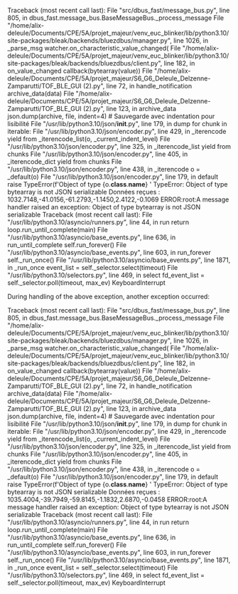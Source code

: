 Traceback (most recent call last):
  File "src/dbus_fast/message_bus.py", line 805, in dbus_fast.message_bus.BaseMessageBus._process_message
  File "/home/alix-deleule/Documents/CPE/5A/projet_majeur/venv_euc_blinker/lib/python3.10/site-packages/bleak/backends/bluezdbus/manager.py", line 1026, in _parse_msg
    watcher.on_characteristic_value_changed(
  File "/home/alix-deleule/Documents/CPE/5A/projet_majeur/venv_euc_blinker/lib/python3.10/site-packages/bleak/backends/bluezdbus/client.py", line 182, in on_value_changed
    callback(bytearray(value))
  File "/home/alix-deleule/Documents/CPE/5A/projet_majeur/S6_G6_Deleule_Delzenne-Zamparutti/TOF_BLE_GUI (2).py", line 72, in handle_notification
    archive_data(data)
  File "/home/alix-deleule/Documents/CPE/5A/projet_majeur/S6_G6_Deleule_Delzenne-Zamparutti/TOF_BLE_GUI (2).py", line 123, in archive_data
    json.dump(archive, file, indent=4)  # Sauvegarde avec indentation pour lisibilité
  File "/usr/lib/python3.10/json/__init__.py", line 179, in dump
    for chunk in iterable:
  File "/usr/lib/python3.10/json/encoder.py", line 429, in _iterencode
    yield from _iterencode_list(o, _current_indent_level)
  File "/usr/lib/python3.10/json/encoder.py", line 325, in _iterencode_list
    yield from chunks
  File "/usr/lib/python3.10/json/encoder.py", line 405, in _iterencode_dict
    yield from chunks
  File "/usr/lib/python3.10/json/encoder.py", line 438, in _iterencode
    o = _default(o)
  File "/usr/lib/python3.10/json/encoder.py", line 179, in default
    raise TypeError(f'Object of type {o.__class__.__name__} '
TypeError: Object of type bytearray is not JSON serializable
Données reçues : 1032.7148,-41.0156,-61.2793,-1.1450,2.4122,-0.1069
ERROR:root:A message handler raised an exception: Object of type bytearray is not JSON serializable
Traceback (most recent call last):
  File "/usr/lib/python3.10/asyncio/runners.py", line 44, in run
    return loop.run_until_complete(main)
  File "/usr/lib/python3.10/asyncio/base_events.py", line 636, in run_until_complete
    self.run_forever()
  File "/usr/lib/python3.10/asyncio/base_events.py", line 603, in run_forever
    self._run_once()
  File "/usr/lib/python3.10/asyncio/base_events.py", line 1871, in _run_once
    event_list = self._selector.select(timeout)
  File "/usr/lib/python3.10/selectors.py", line 469, in select
    fd_event_list = self._selector.poll(timeout, max_ev)
KeyboardInterrupt

During handling of the above exception, another exception occurred:

Traceback (most recent call last):
  File "src/dbus_fast/message_bus.py", line 805, in dbus_fast.message_bus.BaseMessageBus._process_message
  File "/home/alix-deleule/Documents/CPE/5A/projet_majeur/venv_euc_blinker/lib/python3.10/site-packages/bleak/backends/bluezdbus/manager.py", line 1026, in _parse_msg
    watcher.on_characteristic_value_changed(
  File "/home/alix-deleule/Documents/CPE/5A/projet_majeur/venv_euc_blinker/lib/python3.10/site-packages/bleak/backends/bluezdbus/client.py", line 182, in on_value_changed
    callback(bytearray(value))
  File "/home/alix-deleule/Documents/CPE/5A/projet_majeur/S6_G6_Deleule_Delzenne-Zamparutti/TOF_BLE_GUI (2).py", line 72, in handle_notification
    archive_data(data)
  File "/home/alix-deleule/Documents/CPE/5A/projet_majeur/S6_G6_Deleule_Delzenne-Zamparutti/TOF_BLE_GUI (2).py", line 123, in archive_data
    json.dump(archive, file, indent=4)  # Sauvegarde avec indentation pour lisibilité
  File "/usr/lib/python3.10/json/__init__.py", line 179, in dump
    for chunk in iterable:
  File "/usr/lib/python3.10/json/encoder.py", line 429, in _iterencode
    yield from _iterencode_list(o, _current_indent_level)
  File "/usr/lib/python3.10/json/encoder.py", line 325, in _iterencode_list
    yield from chunks
  File "/usr/lib/python3.10/json/encoder.py", line 405, in _iterencode_dict
    yield from chunks
  File "/usr/lib/python3.10/json/encoder.py", line 438, in _iterencode
    o = _default(o)
  File "/usr/lib/python3.10/json/encoder.py", line 179, in default
    raise TypeError(f'Object of type {o.__class__.__name__} '
TypeError: Object of type bytearray is not JSON serializable
Données reçues : 1035.4004,-39.7949,-59.8145,-1.1832,2.6870,-0.0458
ERROR:root:A message handler raised an exception: Object of type bytearray is not JSON serializable
Traceback (most recent call last):
  File "/usr/lib/python3.10/asyncio/runners.py", line 44, in run
    return loop.run_until_complete(main)
  File "/usr/lib/python3.10/asyncio/base_events.py", line 636, in run_until_complete
    self.run_forever()
  File "/usr/lib/python3.10/asyncio/base_events.py", line 603, in run_forever
    self._run_once()
  File "/usr/lib/python3.10/asyncio/base_events.py", line 1871, in _run_once
    event_list = self._selector.select(timeout)
  File "/usr/lib/python3.10/selectors.py", line 469, in select
    fd_event_list = self._selector.poll(timeout, max_ev)
KeyboardInterrupt